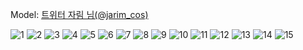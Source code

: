 ﻿---
dddd: 2024.10.27 플랑2호점 리즈큥
nickname: 자림
sns_type: x
sns_id: jarim_cos
---

<a name="jarim_cos"></a>
Model: <a href="https://x.com/jarim_cos" target="_blank">트위터 자림 님(@jarim_cos)</a>


![1](/assets/img/2024/10-27/자림/1_KakaoTalk_20241028_233304447_14.webp)
![2](/assets/img/2024/10-27/자림/2_KakaoTalk_20241028_233304447_13.webp)
![3](/assets/img/2024/10-27/자림/3_KakaoTalk_20241028_233304447_12.webp)
![4](/assets/img/2024/10-27/자림/4_KakaoTalk_20241028_233304447_11.webp)
![5](/assets/img/2024/10-27/자림/5_KakaoTalk_20241028_233304447_10.webp)
![6](/assets/img/2024/10-27/자림/6_KakaoTalk_20241028_233304447_08.webp)
![7](/assets/img/2024/10-27/자림/7_KakaoTalk_20241028_233304447_07.webp)
![8](/assets/img/2024/10-27/자림/8_KakaoTalk_20241028_233304447_06.webp)
![9](/assets/img/2024/10-27/자림/9_KakaoTalk_20241028_233304447_05.webp)
![10](/assets/img/2024/10-27/자림/10_KakaoTalk_20241028_233304447_04.webp)
![11](/assets/img/2024/10-27/자림/11_KakaoTalk_20241028_233304447_03.webp)
![12](/assets/img/2024/10-27/자림/12_KakaoTalk_20241028_233304447_02.webp)
![13](/assets/img/2024/10-27/자림/13_KakaoTalk_20241028_233304447_01.webp)
![14](/assets/img/2024/10-27/자림/14_KakaoTalk_20241028_233304447.webp)
![15](/assets/img/2024/10-27/자림/15_KakaoTalk_20241028_233442168.webp)